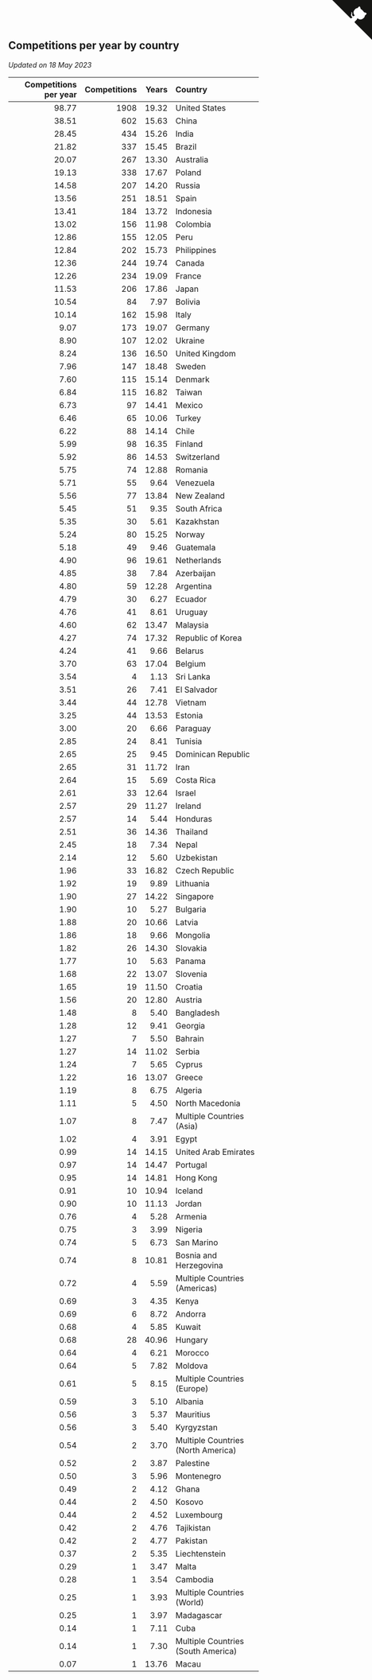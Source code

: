 ## Competitions per year by country

*Updated on 18 May 2023*

| Competitions per year | Competitions | Years | Country |
| ---: | ---: | ---: | :--- |
| 98.77 | 1908 | 19.32 | United States |
| 38.51 | 602 | 15.63 | China |
| 28.45 | 434 | 15.26 | India |
| 21.82 | 337 | 15.45 | Brazil |
| 20.07 | 267 | 13.30 | Australia |
| 19.13 | 338 | 17.67 | Poland |
| 14.58 | 207 | 14.20 | Russia |
| 13.56 | 251 | 18.51 | Spain |
| 13.41 | 184 | 13.72 | Indonesia |
| 13.02 | 156 | 11.98 | Colombia |
| 12.86 | 155 | 12.05 | Peru |
| 12.84 | 202 | 15.73 | Philippines |
| 12.36 | 244 | 19.74 | Canada |
| 12.26 | 234 | 19.09 | France |
| 11.53 | 206 | 17.86 | Japan |
| 10.54 | 84 | 7.97 | Bolivia |
| 10.14 | 162 | 15.98 | Italy |
| 9.07 | 173 | 19.07 | Germany |
| 8.90 | 107 | 12.02 | Ukraine |
| 8.24 | 136 | 16.50 | United Kingdom |
| 7.96 | 147 | 18.48 | Sweden |
| 7.60 | 115 | 15.14 | Denmark |
| 6.84 | 115 | 16.82 | Taiwan |
| 6.73 | 97 | 14.41 | Mexico |
| 6.46 | 65 | 10.06 | Turkey |
| 6.22 | 88 | 14.14 | Chile |
| 5.99 | 98 | 16.35 | Finland |
| 5.92 | 86 | 14.53 | Switzerland |
| 5.75 | 74 | 12.88 | Romania |
| 5.71 | 55 | 9.64 | Venezuela |
| 5.56 | 77 | 13.84 | New Zealand |
| 5.45 | 51 | 9.35 | South Africa |
| 5.35 | 30 | 5.61 | Kazakhstan |
| 5.24 | 80 | 15.25 | Norway |
| 5.18 | 49 | 9.46 | Guatemala |
| 4.90 | 96 | 19.61 | Netherlands |
| 4.85 | 38 | 7.84 | Azerbaijan |
| 4.80 | 59 | 12.28 | Argentina |
| 4.79 | 30 | 6.27 | Ecuador |
| 4.76 | 41 | 8.61 | Uruguay |
| 4.60 | 62 | 13.47 | Malaysia |
| 4.27 | 74 | 17.32 | Republic of Korea |
| 4.24 | 41 | 9.66 | Belarus |
| 3.70 | 63 | 17.04 | Belgium |
| 3.54 | 4 | 1.13 | Sri Lanka |
| 3.51 | 26 | 7.41 | El Salvador |
| 3.44 | 44 | 12.78 | Vietnam |
| 3.25 | 44 | 13.53 | Estonia |
| 3.00 | 20 | 6.66 | Paraguay |
| 2.85 | 24 | 8.41 | Tunisia |
| 2.65 | 25 | 9.45 | Dominican Republic |
| 2.65 | 31 | 11.72 | Iran |
| 2.64 | 15 | 5.69 | Costa Rica |
| 2.61 | 33 | 12.64 | Israel |
| 2.57 | 29 | 11.27 | Ireland |
| 2.57 | 14 | 5.44 | Honduras |
| 2.51 | 36 | 14.36 | Thailand |
| 2.45 | 18 | 7.34 | Nepal |
| 2.14 | 12 | 5.60 | Uzbekistan |
| 1.96 | 33 | 16.82 | Czech Republic |
| 1.92 | 19 | 9.89 | Lithuania |
| 1.90 | 27 | 14.22 | Singapore |
| 1.90 | 10 | 5.27 | Bulgaria |
| 1.88 | 20 | 10.66 | Latvia |
| 1.86 | 18 | 9.66 | Mongolia |
| 1.82 | 26 | 14.30 | Slovakia |
| 1.77 | 10 | 5.63 | Panama |
| 1.68 | 22 | 13.07 | Slovenia |
| 1.65 | 19 | 11.50 | Croatia |
| 1.56 | 20 | 12.80 | Austria |
| 1.48 | 8 | 5.40 | Bangladesh |
| 1.28 | 12 | 9.41 | Georgia |
| 1.27 | 7 | 5.50 | Bahrain |
| 1.27 | 14 | 11.02 | Serbia |
| 1.24 | 7 | 5.65 | Cyprus |
| 1.22 | 16 | 13.07 | Greece |
| 1.19 | 8 | 6.75 | Algeria |
| 1.11 | 5 | 4.50 | North Macedonia |
| 1.07 | 8 | 7.47 | Multiple Countries (Asia) |
| 1.02 | 4 | 3.91 | Egypt |
| 0.99 | 14 | 14.15 | United Arab Emirates |
| 0.97 | 14 | 14.47 | Portugal |
| 0.95 | 14 | 14.81 | Hong Kong |
| 0.91 | 10 | 10.94 | Iceland |
| 0.90 | 10 | 11.13 | Jordan |
| 0.76 | 4 | 5.28 | Armenia |
| 0.75 | 3 | 3.99 | Nigeria |
| 0.74 | 5 | 6.73 | San Marino |
| 0.74 | 8 | 10.81 | Bosnia and Herzegovina |
| 0.72 | 4 | 5.59 | Multiple Countries (Americas) |
| 0.69 | 3 | 4.35 | Kenya |
| 0.69 | 6 | 8.72 | Andorra |
| 0.68 | 4 | 5.85 | Kuwait |
| 0.68 | 28 | 40.96 | Hungary |
| 0.64 | 4 | 6.21 | Morocco |
| 0.64 | 5 | 7.82 | Moldova |
| 0.61 | 5 | 8.15 | Multiple Countries (Europe) |
| 0.59 | 3 | 5.10 | Albania |
| 0.56 | 3 | 5.37 | Mauritius |
| 0.56 | 3 | 5.40 | Kyrgyzstan |
| 0.54 | 2 | 3.70 | Multiple Countries (North America) |
| 0.52 | 2 | 3.87 | Palestine |
| 0.50 | 3 | 5.96 | Montenegro |
| 0.49 | 2 | 4.12 | Ghana |
| 0.44 | 2 | 4.50 | Kosovo |
| 0.44 | 2 | 4.52 | Luxembourg |
| 0.42 | 2 | 4.76 | Tajikistan |
| 0.42 | 2 | 4.77 | Pakistan |
| 0.37 | 2 | 5.35 | Liechtenstein |
| 0.29 | 1 | 3.47 | Malta |
| 0.28 | 1 | 3.54 | Cambodia |
| 0.25 | 1 | 3.93 | Multiple Countries (World) |
| 0.25 | 1 | 3.97 | Madagascar |
| 0.14 | 1 | 7.11 | Cuba |
| 0.14 | 1 | 7.30 | Multiple Countries (South America) |
| 0.07 | 1 | 13.76 | Macau |


<a href="https://github.com/jonatanklosko/wca_statistics" class="github-corner" aria-label="View source on Github"><svg width="80" height="80" viewBox="0 0 250 250" style="fill:#151513; color:#fff; position: absolute; top: 0; border: 0; right: 0;" aria-hidden="true"><path d="M0,0 L115,115 L130,115 L142,142 L250,250 L250,0 Z"></path><path d="M128.3,109.0 C113.8,99.7 119.0,89.6 119.0,89.6 C122.0,82.7 120.5,78.6 120.5,78.6 C119.2,72.0 123.4,76.3 123.4,76.3 C127.3,80.9 125.5,87.3 125.5,87.3 C122.9,97.6 130.6,101.9 134.4,103.2" fill="currentColor" style="transform-origin: 130px 106px;" class="octo-arm"></path><path d="M115.0,115.0 C114.9,115.1 118.7,116.5 119.8,115.4 L133.7,101.6 C136.9,99.2 139.9,98.4 142.2,98.6 C133.8,88.0 127.5,74.4 143.8,58.0 C148.5,53.4 154.0,51.2 159.7,51.0 C160.3,49.4 163.2,43.6 171.4,40.1 C171.4,40.1 176.1,42.5 178.8,56.2 C183.1,58.6 187.2,61.8 190.9,65.4 C194.5,69.0 197.7,73.2 200.1,77.6 C213.8,80.2 216.3,84.9 216.3,84.9 C212.7,93.1 206.9,96.0 205.4,96.6 C205.1,102.4 203.0,107.8 198.3,112.5 C181.9,128.9 168.3,122.5 157.7,114.1 C157.9,116.9 156.7,120.9 152.7,124.9 L141.0,136.5 C139.8,137.7 141.6,141.9 141.8,141.8 Z" fill="currentColor" class="octo-body"></path></svg></a><style>.github-corner:hover .octo-arm{animation:octocat-wave 560ms ease-in-out}@keyframes octocat-wave{0%,100%{transform:rotate(0)}20%,60%{transform:rotate(-25deg)}40%,80%{transform:rotate(10deg)}}@media (max-width:500px){.github-corner:hover .octo-arm{animation:none}.github-corner .octo-arm{animation:octocat-wave 560ms ease-in-out}}</style>
